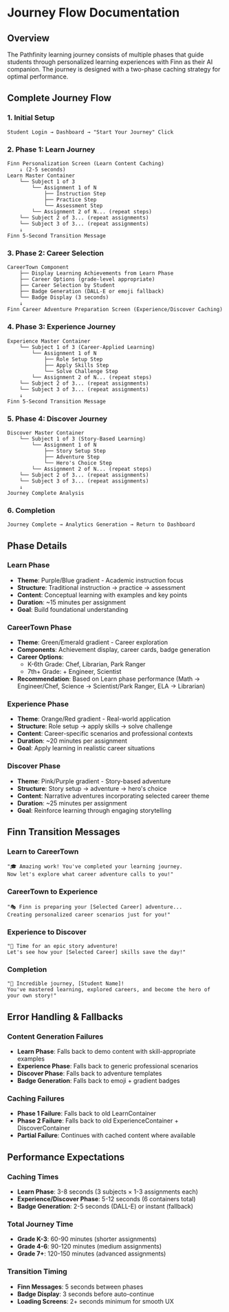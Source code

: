 # Journey Flow Documentation

## Overview
The Pathfinity learning journey consists of multiple phases that guide students through personalized learning experiences with Finn as their AI companion. The journey is designed with a two-phase caching strategy for optimal performance.

## Complete Journey Flow

### 1. Initial Setup
```
Student Login → Dashboard → "Start Your Journey" Click
```

### 2. Phase 1: Learn Journey
```
Finn Personalization Screen (Learn Content Caching)
    ↓ (2-5 seconds)
Learn Master Container
    └── Subject 1 of 3
        └── Assignment 1 of N
            ├── Instruction Step
            ├── Practice Step  
            └── Assessment Step
        └── Assignment 2 of N... (repeat steps)
    └── Subject 2 of 3... (repeat assignments)
    └── Subject 3 of 3... (repeat assignments)
    ↓
Finn 5-Second Transition Message
```

### 3. Phase 2: Career Selection
```
CareerTown Component
    ├── Display Learning Achievements from Learn Phase
    ├── Career Options (grade-level appropriate)
    ├── Career Selection by Student
    ├── Badge Generation (DALL-E or emoji fallback)
    └── Badge Display (3 seconds)
    ↓
Finn Career Adventure Preparation Screen (Experience/Discover Caching)
```

### 4. Phase 3: Experience Journey  
```
Experience Master Container
    └── Subject 1 of 3 (Career-Applied Learning)
        └── Assignment 1 of N
            ├── Role Setup Step
            ├── Apply Skills Step
            └── Solve Challenge Step
        └── Assignment 2 of N... (repeat steps)
    └── Subject 2 of 3... (repeat assignments)
    └── Subject 3 of 3... (repeat assignments)
    ↓
Finn 5-Second Transition Message
```

### 5. Phase 4: Discover Journey
```
Discover Master Container  
    └── Subject 1 of 3 (Story-Based Learning)
        └── Assignment 1 of N
            ├── Story Setup Step
            ├── Adventure Step
            └── Hero's Choice Step
        └── Assignment 2 of N... (repeat steps)
    └── Subject 2 of 3... (repeat assignments)
    └── Subject 3 of 3... (repeat assignments)
    ↓
Journey Complete Analysis
```

### 6. Completion
```
Journey Complete → Analytics Generation → Return to Dashboard
```

## Phase Details

### Learn Phase
- **Theme**: Purple/Blue gradient - Academic instruction focus
- **Structure**: Traditional instruction → practice → assessment
- **Content**: Conceptual learning with examples and key points
- **Duration**: ~15 minutes per assignment
- **Goal**: Build foundational understanding

### CareerTown Phase  
- **Theme**: Green/Emerald gradient - Career exploration
- **Components**: Achievement display, career cards, badge generation
- **Career Options**: 
  - K-6th Grade: Chef, Librarian, Park Ranger
  - 7th+ Grade: + Engineer, Scientist
- **Recommendation**: Based on Learn phase performance (Math → Engineer/Chef, Science → Scientist/Park Ranger, ELA → Librarian)

### Experience Phase
- **Theme**: Orange/Red gradient - Real-world application  
- **Structure**: Role setup → apply skills → solve challenge
- **Content**: Career-specific scenarios and professional contexts
- **Duration**: ~20 minutes per assignment
- **Goal**: Apply learning in realistic career situations

### Discover Phase
- **Theme**: Pink/Purple gradient - Story-based adventure
- **Structure**: Story setup → adventure → hero's choice
- **Content**: Narrative adventures incorporating selected career theme
- **Duration**: ~25 minutes per assignment  
- **Goal**: Reinforce learning through engaging storytelling

## Finn Transition Messages

### Learn to CareerTown
```
"🎓 Amazing work! You've completed your learning journey. 
Now let's explore what career adventure calls to you!"
```

### CareerTown to Experience  
```
"🎭 Finn is preparing your [Selected Career] adventure...
Creating personalized career scenarios just for you!"
```

### Experience to Discover
```
"📖 Time for an epic story adventure! 
Let's see how your [Selected Career] skills save the day!"
```

### Completion
```
"🌟 Incredible journey, [Student Name]! 
You've mastered learning, explored careers, and become the hero of your own story!"
```

## Error Handling & Fallbacks

### Content Generation Failures
- **Learn Phase**: Falls back to demo content with skill-appropriate examples
- **Experience Phase**: Falls back to generic professional scenarios  
- **Discover Phase**: Falls back to adventure templates
- **Badge Generation**: Falls back to emoji + gradient badges

### Caching Failures
- **Phase 1 Failure**: Falls back to old LearnContainer  
- **Phase 2 Failure**: Falls back to old ExperienceContainer + DiscoverContainer
- **Partial Failure**: Continues with cached content where available

## Performance Expectations

### Caching Times
- **Learn Phase**: 3-8 seconds (3 subjects × 1-3 assignments each)
- **Experience/Discover Phase**: 5-12 seconds (6 containers total)
- **Badge Generation**: 2-5 seconds (DALL-E) or instant (fallback)

### Total Journey Time
- **Grade K-3**: 60-90 minutes (shorter assignments)
- **Grade 4-6**: 90-120 minutes (medium assignments)  
- **Grade 7+**: 120-150 minutes (advanced assignments)

### Transition Timing
- **Finn Messages**: 5 seconds between phases
- **Badge Display**: 3 seconds before auto-continue
- **Loading Screens**: 2+ seconds minimum for smooth UX